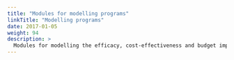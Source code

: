 ```yaml
---
title: "Modules for modelling programs"
linkTitle: "Modelling programs"
date: 2017-01-05
weight: 94
description: >
  Modules for modelling the efficacy, cost-effectiveness and budget impact of youth mental health programs (e.g. interventions for prevention, treatment and wellbeing) are collectively referred to as the "On Target" model.
---
```



